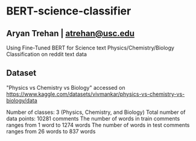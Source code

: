 # BERT-science-classifier
## Aryan Trehan | atrehan@usc.edu

Using Fine-Tuned BERT for Science text Physics/Chemistry/Biology Classification on reddit text data

## Dataset

"Physics vs Chemistry vs Biology" accessed on https://www.kaggle.com/datasets/vivmankar/physics-vs-chemistry-vs-biology/data

Number of classes: 3 (Physics, Chemistry, and Biology)
Total number of data points: 10281 comments
The number of words in train comments ranges from 1 word to 1274 words
The number of words in test comments ranges from 26 words to 837 words


